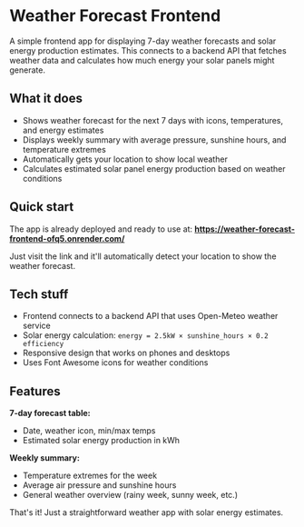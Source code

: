 # Weather Forecast Frontend

A simple frontend app for displaying 7-day weather forecasts and solar energy production estimates. This connects to a backend API that fetches weather data and calculates how much energy your solar panels might generate.

## What it does

- Shows weather forecast for the next 7 days with icons, temperatures, and energy estimates
- Displays weekly summary with average pressure, sunshine hours, and temperature extremes
- Automatically gets your location to show local weather
- Calculates estimated solar panel energy production based on weather conditions

## Quick start

The app is already deployed and ready to use at:
**https://weather-forecast-frontend-ofq5.onrender.com/**

Just visit the link and it'll automatically detect your location to show the weather forecast.

## Tech stuff

- Frontend connects to a backend API that uses Open-Meteo weather service
- Solar energy calculation: `energy = 2.5kW × sunshine_hours × 0.2 efficiency`
- Responsive design that works on phones and desktops
- Uses Font Awesome icons for weather conditions

## Features

**7-day forecast table:**
- Date, weather icon, min/max temps
- Estimated solar energy production in kWh

**Weekly summary:**
- Temperature extremes for the week
- Average air pressure and sunshine hours
- General weather overview (rainy week, sunny week, etc.)

That's it! Just a straightforward weather app with solar energy estimates.
